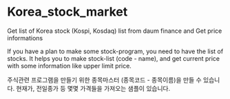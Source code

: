 # Korea_stock_market
Get list of Korea stock (Kospi, Kosdaq) list from daum finance and Get price informations

If you have a plan to make some stock-program, you need to have the list of stocks.
It helps you to make stock-list (code - name), and get current price with some information like upper limit price.


주식관련 프로그램을 만들기 위한 종목마스터 (종목코드 - 종목이름)을 만들 수 있습니다.
현재가, 전일종가 등 몇몇 가격들을 가져오는 샘플이 있습니다.

